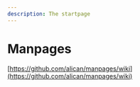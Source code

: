 ```yaml
---
description: The startpage
---
```


# Manpages

[https://github.com/alican/manpages/wiki](https://github.com/alican/manpages/wiki)

